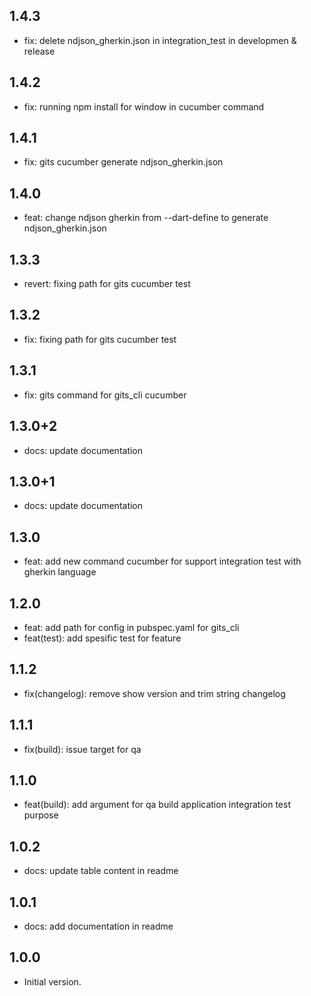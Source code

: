## 1.4.3

- fix: delete ndjson_gherkin.json in integration_test in developmen & release

## 1.4.2

- fix: running npm install for window in cucumber command

## 1.4.1

- fix: gits cucumber generate ndjson_gherkin.json

## 1.4.0

- feat: change ndjson gherkin from --dart-define to generate ndjson_gherkin.json

## 1.3.3

- revert: fixing path for gits cucumber test

## 1.3.2

- fix: fixing path for gits cucumber test

## 1.3.1

- fix: gits command for gits_cli cucumber

## 1.3.0+2

- docs: update documentation

## 1.3.0+1

- docs: update documentation

## 1.3.0

- feat: add new command cucumber for support integration test with gherkin language

## 1.2.0

- feat: add path for config in pubspec.yaml for gits_cli
- feat(test): add spesific test for feature

## 1.1.2

- fix(changelog): remove show version and trim string changelog

## 1.1.1

- fix(build): issue target for qa

## 1.1.0

- feat(build): add argument for qa build application integration test purpose

## 1.0.2

- docs: update table content in readme

## 1.0.1

- docs: add documentation in readme

## 1.0.0

- Initial version.
